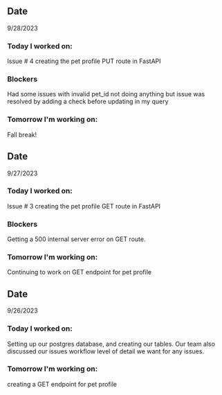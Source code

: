 ## Date
9/28/2023

### Today I worked on:
Issue # 4 creating the pet profile PUT route in FastAPI

### Blockers
Had some issues with invalid pet_id not doing anything but issue was resolved by adding a check before updating in my query

### Tomorrow I'm working on:
Fall break!

## Date
9/27/2023

### Today I worked on:
Issue # 3 creating the pet profile GET route in FastAPI

### Blockers
Getting a 500 internal server error on GET route.

### Tomorrow I'm working on:
Continuing to work on GET endpoint for pet profile

## Date
9/26/2023

### Today I worked on:
Setting up our postgres database, and creating our tables. Our team also discussed our issues workflow
level of detail we want for any issues.

### Tomorrow I'm working on:
creating a GET endpoint for pet profile
